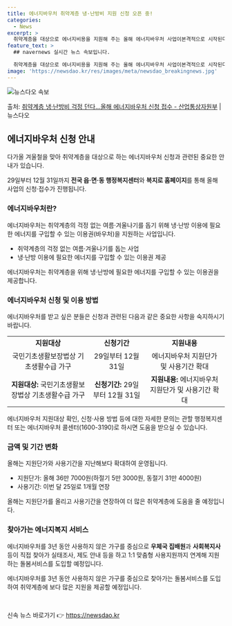```yaml
---
title: 에너지바우처 취약계층 냉·난방비 지원 신청 오픈 중!
categories:
  - News
excerpt: >
  취약계층을 대상으로 에너지비용을 지원해 주는 올해 에너지바우처 사업이본격적으로 시작된다. 산업통상자원부는 오…
feature_text: >
  ## navernews 실시간 뉴스 속보입니다.

  취약계층을 대상으로 에너지비용을 지원해 주는 올해 에너지바우처 사업이본격적으로 시작된다. 산업통상자원부는 오…
image: 'https://newsdao.kr/res/images/meta/newsdao_breakingnews.jpg'
---
```


![뉴스다오 속보](https://newsdao.kr/res/images/meta/newsdao_breakingnews.jpg)

<p>출처: <a href="https://newsdao.kr/3885" rel="dofollow">취약계층 냉·난방비 걱정 던다…올해 에너지바우처 신청 접수 - 산업통상자원부</a> | 뉴스다오</p>

<h2 data-ke-size="size26">에너지바우처 신청 안내</h2>
다가올 겨울철을 맞아 취약계층을 대상으로 하는 에너지바우처 신청과 관련된 중요한 안내가 있습니다.

<p data-ke-size="size16">29일부터 12월 31일까지 <b>전국 읍·면·동 행정복지센터</b>와 <b>복지로 홈페이지</b>를 통해 올해 사업의 신청·접수가 진행됩니다.</p>

<h3 data-ke-size="size24">에너지바우처란?</h3>
에너지바우처는 취약계층의 걱정 없는 여름·겨울나기를 돕기 위해 냉·난방 이용에 필요한 에너지를 구입할 수 있는 이용권(바우처)을 지원하는 사업입니다.

<ul>
  <li>취약계층의 걱정 없는 여름·겨울나기를 돕는 사업</li>
  <li>냉·난방 이용에 필요한 에너지를 구입할 수 있는 이용권 제공</li>
</ul>

<p data-ke-size="size16">에너지바우처는 취약계층을 위해 냉·난방에 필요한 에너지를 구입할 수 있는 이용권을 제공합니다.</p>

<h3 data-ke-size="size24">에너지바우처 신청 및 이용 방법</h3>
에너지바우처를 받고 싶은 분들은 신청과 관련된 다음과 같은 중요한 사항을 숙지하시기 바랍니다.

<table>
  <tr>
    <td style="text-align: center; height: 17px;"><b>지원대상</b></td>
    <td style="text-align: center; height: 17px;"><b>신청기간</b></td>
    <td style="text-align: center; height: 17px;"><b>지원내용</b></td>
  </tr>
  <tr>
    <td style="text-align: center; height: 17px;">국민기초생활보장법상 기초생활수급 가구</td>
    <td style="text-align: center; height: 17px;">29일부터 12월 31일</td>
    <td style="text-align: center; height: 17px;">에너지바우처 지원단가 및 사용기간 확대</td>
  </tr>
  <tr>
    <td style="text-align: center; height: 17px;"><b>지원대상:</b> 국민기초생활보장법상 기초생활수급 가구</td>
    <td style="text-align: center; height: 17px;"><b>신청기간:</b> 29일부터 12월 31일</td>
    <td style="text-align: center; height: 17px;"><b>지원내용:</b> 에너지바우처 지원단가 및 사용기간 확대</td>
  </tr>
</table>

<p data-ke-size="size16">에너지바우처 지원대상 확인, 신청·사용 방법 등에 대한 자세한 문의는 관할 행정복지센터 또는 에너지바우처 콜센터(1600-3190)로 하시면 도움을 받으실 수 있습니다.</p>

<h3 data-ke-size="size24">금액 및 기간 변화</h3>
올해는 지원단가와 사용기간을 지난해보다 확대하여 운영됩니다.

<ul>
  <li>지원단가: 올해 36만 7000원(하절기 5만 3000원, 동절기 31만 4000원)</li>
  <li>사용기간: 이번 달 25일로 1개월 연장</li>
</ul>

<p data-ke-size="size16">올해는 지원단가를 올리고 사용기간을 연장하여 더 많은 취약계층에 도움을 줄 예정입니다.</p>

<h3 data-ke-size="size24">찾아가는 에너지복지 서비스</h3>
에너지바우처를 3년 동안 사용하지 않은 가구를 중심으로 <b>우체국 집배원</b>과 <b>사회복지사</b> 등이 직접 찾아가 실태조사, 제도 안내 등을 하고 1:1 맞춤형 사용지원까지 연계해 지원하는 돌봄서비스를 도입할 예정입니다.

<p data-ke-size="size16">에너지바우처를 3년 동안 사용하지 않은 가구를 중심으로 찾아가는 돌봄서비스를 도입하여 취약계층에 보다 많은 지원을 제공할 예정입니다.</p>

<p data-ke-size="size16">&nbsp;</p> 

신속 뉴스 바로가기 👉 <a href="https://newsdao.kr" rel="dofollow">https://newsdao.kr</a>


